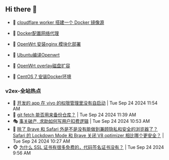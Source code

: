 ## Hi there 👋

<!--
**dkyg666/dkyg666** is a ✨ _special_ ✨ repository because its `README.md` (this file) appears on your GitHub profile.

Here are some ideas to get you started:

- 🔭 I’m currently working on ...
- 🌱 I’m currently learning ...
- 👯 I’m looking to collaborate on ...
- 🤔 I’m looking for help with ...
- 💬 Ask me about ...
- 📫 How to reach me: ...
- 😄 Pronouns: ...
- ⚡ Fun fact: ...
-->

<!-- BLOG-POST-LIST:START -->
- 🦩 [cloudflare worker 搭建一个 Docker 镜像源](http://blog.1996099.xyz/archives/cloudflare-worker-da-jian-yi-ge-docker-jing-xiang-zhan) 

- 🚦 [Docker配置网络代理](http://blog.1996099.xyz/archives/dockerpei-zhi-wang-luo-dai-li) 

- 🫶 [OpenWrt 安装nginx 模块化部署](http://blog.1996099.xyz/archives/openwrt-an-zhuang-nginx-mo-kuai-hua-bu-shu) 

- 🦄 [Ubuntu编译Openwrt](http://blog.1996099.xyz/archives/ubuntuzi-bian-yi-openwrt) 

- 🐻 [OpenWrt overlay磁盘扩容](http://blog.1996099.xyz/archives/openwrt-overlay) 

- 🤖 [CentOS 7 安装Docker环境](http://blog.1996099.xyz/archives/centos-docker) 
<!-- BLOG-POST-LIST:END -->

### v2ex-全站热点
<!-- v2ex:START -->
- 🥸 [开发的 app 在 vivo 的权限管理里没有自启动](https://www.v2ex.com/t/1075507#reply0) | Tue Sep 24 2024 11:54 AM
- 🤗 [git fetch 能否用来备份仓库？](https://www.v2ex.com/t/1075501#reply1) | Tue Sep 24 2024 11:39 AM
- 🎭 [事关破产, 求助如何写用户扣费逻辑](https://www.v2ex.com/t/1075495#reply2) | Tue Sep 24 2024 10:53 AM
- 🥷 [除了 Brave 和 Safari 外是不是没有能做到兼顾隐私和安全的浏览器了？ Safari 的 Lockdown Mode 和 Brave 关闭 V8 optimizer 相比哪个更安全？](https://www.v2ex.com/t/1075490#reply14) | Tue Sep 24 2024 10:27 AM
- 🐵 [为什么 SSL 证书有很多免费的，代码签名证书没有？](https://www.v2ex.com/t/1075481#reply4) | Tue Sep 24 2024 9:56 AM<!-- v2ex:END -->

